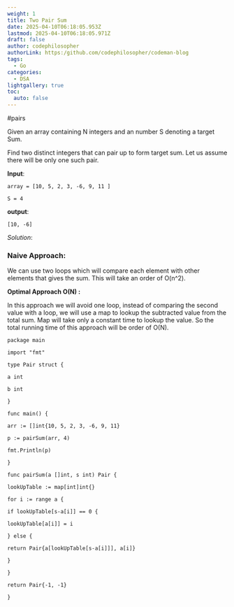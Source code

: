 ```yaml
---
weight: 1
title: Two Pair Sum
date: 2025-04-10T06:18:05.953Z
lastmod: 2025-04-10T06:18:05.971Z
draft: false
author: codephilosopher
authorLink: https:/github.com/codephilosopher/codeman-blog
tags:
  - Go
categories:
  - DSA
lightgallery: true
toc:
  auto: false
---
```

\#﻿pairs

Given an array containing N integers and an number S denoting a target Sum.

Find two distinct integers that can pair up to form target sum.  Let us assume there will be only one such pair.

**Input**:

`a﻿rray = [10, 5, 2, 3, -6, 9, 11 ]`

`S﻿ = 4`

**output**:

`[﻿10, -6]`

*Solution*:

### Naive Approach:

We can use two loops which will compare each element with other elements that gives the sum. This will take an order of O(n^2).

**O﻿ptimal Approach O(N) :**

I﻿n this approach we will avoid one loop, instead of comparing the second value with a loop, we will use a map to lookup the subtracted value from the total sum. Map will take only a constant time to lookup the value. So the total running time of this approach will be order of O(N).

`package main`

`import "fmt"`

`type Pair struct {`

`a int`

`b int`

`}`

`func main() {`

`arr := []int{10, 5, 2, 3, -6, 9, 11}`

`p := pairSum(arr, 4)`

`fmt.Println(p)`

`}`

`func pairSum(a []int, s int) Pair {`

`lookUpTable := map[int]int{}`

`for i := range a {`

`if lookUpTable[s-a[i]] == 0 {`

`lookUpTable[a[i]] = i`

`} else {`

`return Pair{a[lookUpTable[s-a[i]]], a[i]}`

`}`

`}`

`return Pair{-1, -1}`

`}`